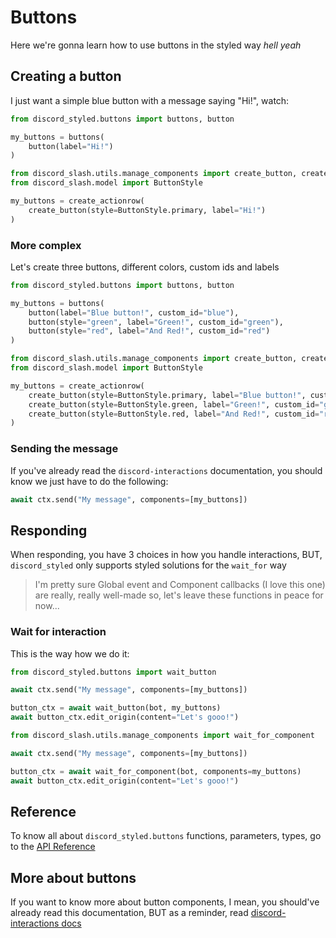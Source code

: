 # Buttons

Here we're gonna learn how to use buttons in the styled way *hell yeah*

## Creating a button

I just want a simple blue button with a message saying "Hi!", watch:

<CodeGroup>
<CodeGroupItem title="STYLED">

```py
from discord_styled.buttons import buttons, button

my_buttons = buttons(
    button(label="Hi!")
)
```

</CodeGroupItem>
<CodeGroupItem title="BASE">

```py
from discord_slash.utils.manage_components import create_button, create_actionrow
from discord_slash.model import ButtonStyle

my_buttons = create_actionrow(
    create_button(style=ButtonStyle.primary, label="Hi!")
)
```

</CodeGroupItem>
</CodeGroup>

### More complex

Let's create three buttons, different colors, custom ids and labels

<CodeGroup>
<CodeGroupItem title="STYLED">

```py
from discord_styled.buttons import buttons, button

my_buttons = buttons(
    button(label="Blue button!", custom_id="blue"),
    button(style="green", label="Green!", custom_id="green"),
    button(style="red", label="And Red!", custom_id="red")
)
```

</CodeGroupItem>
<CodeGroupItem title="BASE">

```py
from discord_slash.utils.manage_components import create_button, create_actionrow
from discord_slash.model import ButtonStyle

my_buttons = create_actionrow(
    create_button(style=ButtonStyle.primary, label="Blue button!", custom_id="blue"),
    create_button(style=ButtonStyle.green, label="Green!", custom_id="green"),
    create_button(style=ButtonStyle.red, label="And Red!", custom_id="red")
)
```

</CodeGroupItem>
</CodeGroup>

### Sending the message

If you've already read the `discord-interactions` documentation, you should know we just have to do the following:

```py
await ctx.send("My message", components=[my_buttons])
```

## Responding

When responding, you have 3 choices in how you handle interactions, BUT, `discord_styled` only supports styled solutions for the `wait_for` way

> I'm pretty sure Global event and Component callbacks (I love this one) are really, really well-made so, let's leave these functions in peace for now...

### Wait for interaction

This is the way how we do it:

<CodeGroup>
<CodeGroupItem title="STYLED">

```py
from discord_styled.buttons import wait_button

await ctx.send("My message", components=[my_buttons])

button_ctx = await wait_button(bot, my_buttons)
await button_ctx.edit_origin(content="Let's gooo!")
```

</CodeGroupItem>
<CodeGroupItem title="BASE">

```py
from discord_slash.utils.manage_components import wait_for_component

await ctx.send("My message", components=[my_buttons])

button_ctx = await wait_for_component(bot, components=my_buttons)
await button_ctx.edit_origin(content="Let's gooo!")
```

</CodeGroupItem>
</CodeGroup>

## Reference

To know all about `discord_styled.buttons` functions, parameters, types, go to the [API Reference](api/buttons.md)

## More about buttons

If you want to know more about button components, I mean, you should've already read this documentation, BUT as a reminder, read [discord-interactions docs](https://discord-py-slash-command.readthedocs.io/en/latest/components.html)